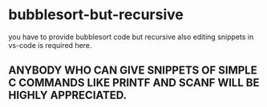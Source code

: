 # bubblesort-but-recursive
you have to provide bubblesort code but recursive
also editing snippets in vs-code is required here.
## ANYBODY WHO CAN GIVE SNIPPETS OF SIMPLE C COMMANDS LIKE PRINTF AND SCANF WILL BE HIGHLY APPRECIATED.
